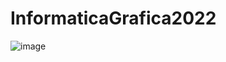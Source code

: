 # InformaticaGrafica2022

![image](https://user-images.githubusercontent.com/79214939/198750719-b938d981-9bde-44a2-a8a4-da5efc136941.png)
